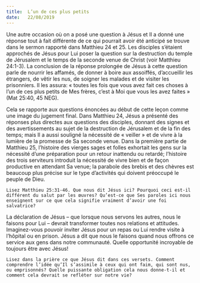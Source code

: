 ```yaml
---
title:  L’un de ces plus petits
date:   22/08/2019
---
```


Une autre occasion où on a posé une question à Jésus et Il a donné une réponse tout à fait différente de ce qui pourrait avoir été anticipé se trouve dans le sermon rapporté dans Matthieu 24 et 25. Les disciples s’étaient approchés de Jésus pour Lui poser la question sur la destruction du temple de Jérusalem et le temps de la seconde venue de Christ (voir Matthieu 24:1-3). La conclusion de la réponse prolongée de Jésus à cette question parle de nourrir les affamés, de donner à boire aux assoiffés, d’accueillir les étrangers, de vêtir les nus, de soigner les malades et de visiter les prisonniers. Il les assura: « toutes les fois que vous avez fait ces choses à l’un de ces plus petits de Mes frères, c’est à Moi que vous les avez faites » (Mat 25:40, 45 NEG).

Cela se rapporte aux questions énoncées au début de cette leçon comme une image du jugement final. Dans Matthieu 24, Jésus a présenté des réponses plus directes aux questions des disciples, donnant des signes et des avertissements au sujet de la destruction de Jérusalem et de la fin des temps; mais Il a aussi souligné la nécessité de « veiller » et de vivre à la lumière de la promesse de Sa seconde venue. Dans la première partie de Matthieu 25, l’histoire des vierges sages et folles exhortait les gens sur la nécessité d’une préparation pour un retour inattendu ou retardé; l’histoire des trois serviteurs introduit la nécessité de vivre bien et de façon productive en attendant Sa venue; la parabole des brebis et des chèvres est beaucoup plus précise sur le type d’activités qui doivent préoccupé le peuple de Dieu.

`Lisez Matthieu 25:31-46. Que nous dit Jésus ici? Pourquoi ceci est-il différent du salut par les œuvres? Qu’est-ce que Ses paroles ici nous enseignent sur ce que cela signifie vraiment d’avoir une foi salvatrice?`

La déclaration de Jésus – que lorsque nous servons les autres, nous le faisons pour Lui – devrait transformer toutes nos relations et attitudes. Imaginez-vous pouvoir inviter Jésus pour un repas ou Lui rendre visite à l’hôpital ou en prison. Jésus a dit que nous le faisons quand nous offrons ce service aux gens dans notre communauté. Quelle opportunité incroyable de toujours être avec Jésus!

`Lisez dans la prière ce que Jésus dit dans ces versets. Comment comprendre l’idée qu’Il s’assimile à ceux qui ont faim, qui sont nus, ou emprisonnés? Quelle puissante obligation cela nous donne-t-il et comment cela devrait se refléter sur notre vie?`